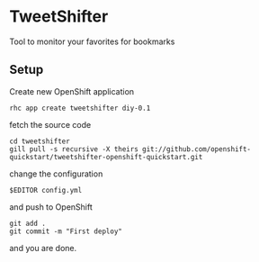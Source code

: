 # TweetShifter

Tool to monitor your favorites for bookmarks

## Setup

Create new OpenShift application

    rhc app create tweetshifter diy-0.1

fetch the source code

    cd tweetshifter
    gill pull -s recursive -X theirs git://github.com/openshift-quickstart/tweetshifter-openshift-quickstart.git

change the configuration

    $EDITOR config.yml

and push to OpenShift

    git add .
    git commit -m "First deploy"

and you are done.
